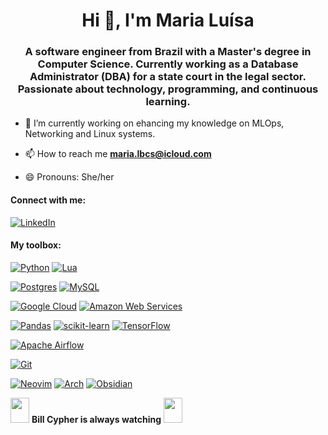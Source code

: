<h1 align="center">Hi 👋, I'm Maria Luísa</h1>
<h3 align="center">A software engineer from Brazil with a Master's degree in Computer Science. Currently working as a Database Administrator (DBA) for a state court in the legal sector. Passionate about technology, programming, and continuous learning.</h3>

- 🔭 I’m currently working on ehancing my knowledge on MLOps, Networking and Linux systems. 

- 📫 How to reach me **maria.lbcs@icloud.com**

- 😄 Pronouns: She/her

<h4 align="left">Connect with me:</h4>
<p align="left">
  
[![LinkedIn](https://img.shields.io/badge/LinkedIn-0077B5?style=for-the-badge&logo=linkedin&logoColor=white)](http://www.linkedin.com/in/mlbcs)

<h4 align="left">My toolbox:</h4>
<p align="left">

[![Python](https://img.shields.io/badge/python-3670A0?style=for-the-badge&logo=python&logoColor=ffdd54)](https://www.python.org/)
[![Lua](https://img.shields.io/badge/lua-%232C2D72.svg?style=for-the-badge&logo=lua&logoColor=white)](https://www.lua.org/)

[![Postgres](https://img.shields.io/badge/postgres-%23316192.svg?style=for-the-badge&logo=postgresql&logoColor=white)](https://www.postgresql.org/)
[![MySQL](https://img.shields.io/badge/mysql-4479A1.svg?style=for-the-badge&logo=mysql&logoColor=white)](https://www.mysql.com/)

[![Google Cloud](https://img.shields.io/badge/GoogleCloud-%234285F4.svg?style=for-the-badge&logo=google-cloud&logoColor=white)](https://cloud.google.com/)
[![Amazon Web Services](https://img.shields.io/badge/AWS-%23FF9900.svg?style=for-the-badge&logo=amazon-aws&logoColor=white)](https://aws.amazon.com/)

[![Pandas](https://img.shields.io/badge/pandas-%23150458.svg?style=for-the-badge&logo=pandas&logoColor=white)](https://pandas.pydata.org/)
[![scikit-learn](https://img.shields.io/badge/scikit--learn-%23F7931E.svg?style=for-the-badge&logo=scikit-learn&logoColor=white)](https://scikit-learn.org/)
[![TensorFlow](https://img.shields.io/badge/TensorFlow-%23FF6F00.svg?style=for-the-badge&logo=TensorFlow&logoColor=white)](https://www.tensorflow.org/)

[![Apache Airflow](https://img.shields.io/badge/Apache%20Airflow-017CEE?style=for-the-badge&logo=Apache%20Airflow&logoColor=white)](https://airflow.apache.org/)

[![Git](https://img.shields.io/badge/git-%23F05033.svg?style=for-the-badge&logo=git&logoColor=white)](https://git-scm.com/)

[![Neovim](https://img.shields.io/badge/NeoVim-%2357A143.svg?&style=for-the-badge&logo=neovim&logoColor=white)](https://neovim.io/)
[![Arch](https://img.shields.io/badge/Arch%20Linux-1793D1?logo=arch-linux&logoColor=fff&style=for-the-badge)](https://archlinux.org/)
[![Obsidian](https://img.shields.io/badge/Obsidian-%23483699.svg?style=for-the-badge&logo=obsidian&logoColor=white)](https://obsidian.md/)


<img src="https://static.wikia.nocookie.net/villains/images/e/e4/BillCipherCropped.png/revision/latest/scale-to-width-down/325?cb=20210129121734" height="40" width="30"/> **Bill Cypher is always watching** <img src="https://static.wikia.nocookie.net/villains/images/e/e4/BillCipherCropped.png/revision/latest/scale-to-width-down/325?cb=20210129121734" height="40" width="30"/>
